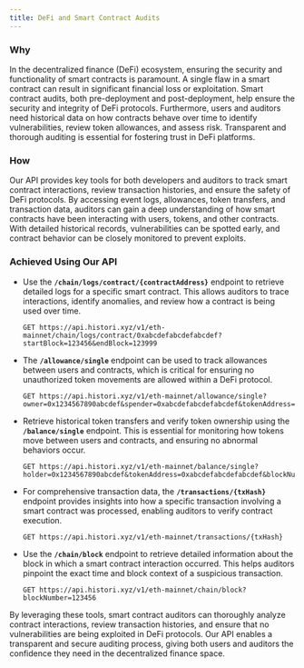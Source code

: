 ```yaml
---
title: DeFi and Smart Contract Audits
---
```


### Why  
In the decentralized finance (DeFi) ecosystem, ensuring the security and functionality of smart contracts is paramount. A single flaw in a smart contract can result in significant financial loss or exploitation. Smart contract audits, both pre-deployment and post-deployment, help ensure the security and integrity of DeFi protocols. Furthermore, users and auditors need historical data on how contracts behave over time to identify vulnerabilities, review token allowances, and assess risk. Transparent and thorough auditing is essential for fostering trust in DeFi platforms.

### How  
Our API provides key tools for both developers and auditors to track smart contract interactions, review transaction histories, and ensure the safety of DeFi protocols. By accessing event logs, allowances, token transfers, and transaction data, auditors can gain a deep understanding of how smart contracts have been interacting with users, tokens, and other contracts. With detailed historical records, vulnerabilities can be spotted early, and contract behavior can be closely monitored to prevent exploits.

### Achieved Using Our API  
- Use the **`/chain/logs/contract/{contractAddress}`** endpoint to retrieve detailed logs for a specific smart contract. This allows auditors to trace interactions, identify anomalies, and review how a contract is being used over time.

    ```http
    GET https://api.histori.xyz/v1/eth-mainnet/chain/logs/contract/0xabcdefabcdefabcdef?startBlock=123456&endBlock=123999
    ```

- The **`/allowance/single`** endpoint can be used to track allowances between users and contracts, which is critical for ensuring no unauthorized token movements are allowed within a DeFi protocol.

    ```http
    GET https://api.histori.xyz/v1/eth-mainnet/allowance/single?owner=0x1234567890abcdef&spender=0xabcdefabcdefabcdef&tokenAddress=0xabcdefabcdefabcdef&blockNumber=123456
    ```

- Retrieve historical token transfers and verify token ownership using the **`/balance/single`** endpoint. This is essential for monitoring how tokens move between users and contracts, and ensuring no abnormal behaviors occur.

    ```http
    GET https://api.histori.xyz/v1/eth-mainnet/balance/single?holder=0x1234567890abcdef&tokenAddress=0xabcdefabcdefabcdef&blockNumber=123456
    ```

- For comprehensive transaction data, the **`/transactions/{txHash}`** endpoint provides insights into how a specific transaction involving a smart contract was processed, enabling auditors to verify contract execution.

    ```http
    GET https://api.histori.xyz/v1/eth-mainnet/transactions/{txHash}
    ```

- Use the **`/chain/block`** endpoint to retrieve detailed information about the block in which a smart contract interaction occurred. This helps auditors pinpoint the exact time and block context of a suspicious transaction.

    ```http
    GET https://api.histori.xyz/v1/eth-mainnet/chain/block?blockNumber=123456
    ```

By leveraging these tools, smart contract auditors can thoroughly analyze contract interactions, review transaction histories, and ensure that no vulnerabilities are being exploited in DeFi protocols. Our API enables a transparent and secure auditing process, giving both users and auditors the confidence they need in the decentralized finance space.
